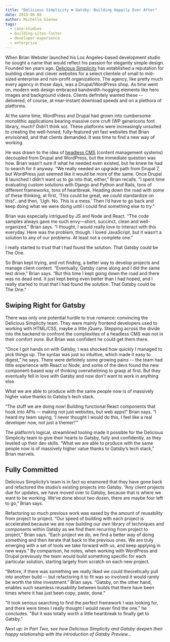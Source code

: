 ```yaml
---
title: "Delicious Simplicity ❤️ Gatsby: Building Happily Ever After"
date: 2019-06-08
author: Michelle Gienow
tags:
  - case-studies
  - building-sites-faster
  - developer-experience
  - enterprise
---
```


When Brian Webster launched his Los Angeles-based development studio he sought a name that would reflect his passion for elegantly simple design. Founded ten years ago, [Delicious Simplicity](https://www.delicious-simplicity.com/) has established a reputation for building clean and clever websites for a select clientele of small to mid-sized enterprise and non-profit organizations. The agency, like pretty much every agency in those days, was a Drupal/WordPress shop. As time went on, modern web design embraced bandwidth-hogging elements like hero images and background videos. Clients definitely wanted these -- delivered, of course, at near-instant download speeds and on a plethora of platforms.

At the same time, WordPress and Drupal had grown into cumbersome monolithic applications bearing massive core cruft (WP genericons font library, much? Didn’t think so). These platforms were increasingly unsuited to creating the well-honed, fully-featured yet fast websites that Brian envisioned, and that clients demanded. It was time to find a new way of working.

He was drawn to the idea of [headless CMS](/docs/headless-cms/) (content management systems) decoupled from Drupal and WordPress, but the immediate question was how. Brian wasn’t sure if what he needed even existed, but he knew he had to search for it anyway. “We really needed an upgrade path from Drupal 7, but WordPress just seemed like it would be more of the same. Once Drupal 8 launched I didn’t want us to go into that, either,” Brian recalls. “I spent time evaluating custom solutions with Django and Python and Rails, tons of different frameworks, tons of heartbreak. Heading down the road with some of these thinking, at first, ‘This could be great, we could standardize on this!’...and then, ‘Ugh. No. This is a mess.’ Then I’d have to go back and keep doing what we were doing until I could find something else to try.”

Brian was especially intrigued by JS and Node and React. “The code samples always gave me such envy—short, succinct, clean and well-organized,” Brian says. “I thought, I would really love to interact with this everyday. Here was the problem, though. I loved JavaScript, but it wasn’t a solution to any of our problems. At least not a complete one.”

<Pullquote>
  I really started to trust that I had found the solution. That Gatsby could be
  The One.
</Pullquote>

So Brian kept trying, and not finding, a better way to develop projects and manage client content. “Eventually, Gatsby came along and I did the same test drive,” Brian says. “But this time I kept going down the road and there was no dead end. It just kept being even better than I had hoped, and I really started to trust that I had found the solution. That Gatsby could be The One.”

## Swiping Right for Gatsby

There was only one potential hurdle to true romance: convincing the Delicious Simplicity team. They were mainly frontend developers used to working with HTML/CSS, maybe a little jQuery. Stepping across the divide into the backend to confront the complexities of a headless CMS was not in their comfort zone. But Brian was confident he could get them there.

“Once I got hands on with Gatsby, I was shocked how quickly I managed to pick things up. The syntax was just so intuitive, which made it easy to digest,” he says. There were definitely some growing pains -- the team had little experience with React or Node, and some of the devs found the new component-based way of thinking overwhelming to grasp at first. But they eventually fell in love with Gatsby and now don’t want to work in anything else.

<Pullquote>
  What we are able to produce with the same people now is of massively higher
  value thanks to Gatsby’s tech stack.
</Pullquote>

“The stuff we are doing now! Building functional React components that hook into APIs -- making not just websites, but web apps!” Brian says. “I heard my team saying, ‘I never thought I would do this, I feel like a real developer now, not just a themer!’”

The platform’s logical, streamlined tooling made it possible for the Delicious Simplicity team to give their hearts to Gatsby, fully and confidently, as they leveled up their dev skills. “What we are able to produce with the same people now is of massively higher value thanks to Gatsby’s tech stack,” Brian marvels.

## Fully Committed

Delicious Simplicity’s team is in fact so enamored that they have gone back and refactored the studio’s existing projects into Gatsby. “Any client projects due for updates, we have moved over to Gatsby, because that is where we want to be working. We’ve done about two dozen, there are maybe four left to go,” Brian says.

Refactoring so much previous work was eased by the amount of reusability from project to project. “Our speed of building with each project is accelerated because we are now building our own library of techniques and components within Gatsby as we find them recurring from project to project,” Brian says. “Each project we do, we find a better way of doing something and then iterate that back to the previous ones. We are truly emerging with a set of tools we take forward with us, and keep applying in new ways.” By comparison, he notes, when working with WordPress and Drupal previously the team would build something specific for each particular solution, starting largely from scratch on each new project.

“Before, if there was something we really liked we could theoretically pull into another build -- but refactoring it to fit was so involved it would rarely be worth the time investment.” Brian says. “Gatsby, on the other hand, enables such seamless reusability between builds that there have been times where it has just been copy, paste, done.”

"It took serious searching to find the perfect framework I was looking for, and there were times I really thought I would never find the one." he concludes. "But it was totally worth a little heartbreak to finally get to Gatsby."

_Next up: In Part Two, see how Delicious Simplicity and Gatsby deepen their happy relationship with the introduction of Gatsby Preview..._
